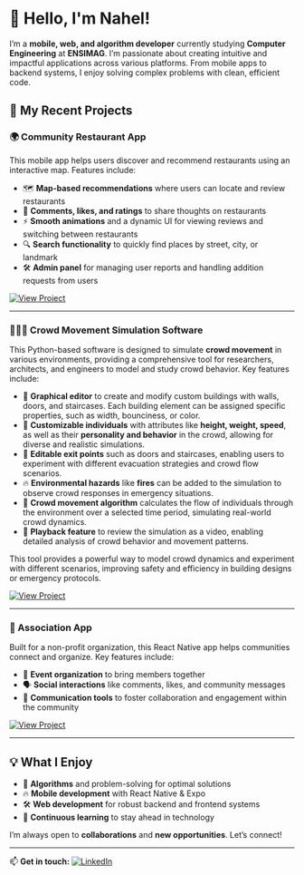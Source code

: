 
# 👋 Hello, I'm Nahel!

I’m a **mobile, web, and algorithm developer** currently studying **Computer Engineering** at **ENSIMAG**. I’m passionate about creating intuitive and impactful applications across various platforms. From mobile apps to backend systems, I enjoy solving complex problems with clean, efficient code.

## 🚀 My Recent Projects

### 🌍 Community Restaurant App
This mobile app helps users discover and recommend restaurants using an interactive map. Features include:
- 🗺️ **Map-based recommendations** where users can locate and review restaurants
- 📝 **Comments, likes, and ratings** to share thoughts on restaurants
- ⚡ **Smooth animations** and a dynamic UI for viewing reviews and switching between restaurants
- 🔍 **Search functionality** to quickly find places by street, city, or landmark
- 🛠️ **Admin panel** for managing user reports and handling addition requests from users


[![View Project](https://img.shields.io/badge/View%20on%20GitHub-Repository-blue?style=for-the-badge&logo=github)](https://github.com/nahel-b/PM10)


---

### 🧑‍🤝‍🧑 Crowd Movement Simulation Software

This Python-based software is designed to simulate **crowd movement** in various environments, providing a comprehensive tool for researchers, architects, and engineers to model and study crowd behavior. Key features include:

- 🎨 **Graphical editor** to create and modify custom buildings with walls, doors, and staircases. Each building element can be assigned specific properties, such as width, bounciness, or color.
- 🧑 **Customizable individuals** with attributes like **height, weight, speed**, as well as their **personality and behavior** in the crowd, allowing for diverse and realistic simulations.
- 🚪 **Editable exit points** such as doors and staircases, enabling users to experiment with different evacuation strategies and crowd flow scenarios.
- 🔥 **Environmental hazards** like **fires** can be added to the simulation to observe crowd responses in emergency situations.
- 🧮 **Crowd movement algorithm** calculates the flow of individuals through the environment over a selected time period, simulating real-world crowd dynamics.
- 🎥 **Playback feature** to review the simulation as a video, enabling detailed analysis of crowd behavior and movement patterns.

This tool provides a powerful way to model crowd dynamics and experiment with different scenarios, improving safety and efficiency in building designs or emergency protocols.


[![View Project](https://img.shields.io/badge/View%20on%20GitHub-Repository-blue?style=for-the-badge&logo=github)](https://github.com/nahel-b/SimuCrowd)

---

### 🤝 Association App
Built for a non-profit organization, this React Native app helps communities connect and organize. Key features include:
- 📅 **Event organization** to bring members together
- 🗣️ **Social interactions** like comments, likes, and community messages
- 💬 **Communication tools** to foster collaboration and engagement within the community

[![View Project](https://img.shields.io/badge/View%20on%20GitHub-Repository-blue?style=for-the-badge&logo=github)](https://github.com/nahel/liste-app)

---

## 💡 What I Enjoy
- 🧠 **Algorithms** and problem-solving for optimal solutions
- 🔥 **Mobile development** with React Native & Expo
- 🛠️ **Web development** for robust backend and frontend systems
- 🌱 **Continuous learning** to stay ahead in technology

I’m always open to **collaborations** and **new opportunities**. Let’s connect!

---

📫 **Get in touch:**
[![LinkedIn](https://img.shields.io/badge/LinkedIn-Nahel-blue?style=flat-square&logo=linkedin)](https://www.linkedin.com/in/--)

